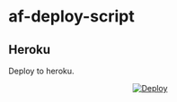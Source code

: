 # af-deploy-script

<!-- ## Railway

[![Deploy on Railway](https://railway.app/button.svg)](https://railway.app/new/template?template=)
<br> -->

## Heroku

Deploy to heroku.
<p align="center">
<a href="https://heroku.com/deploy?template=https://github.com/Ramnareshpatel/af-deploy-script">
  <img src="https://www.herokucdn.com/deploy/button.svg" alt="Deploy">
</a>
</p>

